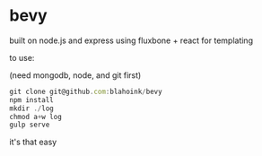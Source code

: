 bevy
=======

built on node.js and express
using fluxbone + react for templating

to use:

(need mongodb, node, and git first)

```javascript
git clone git@github.com:blahoink/bevy
npm install
mkdir ./log
chmod a+w log
gulp serve
```

it's that easy
